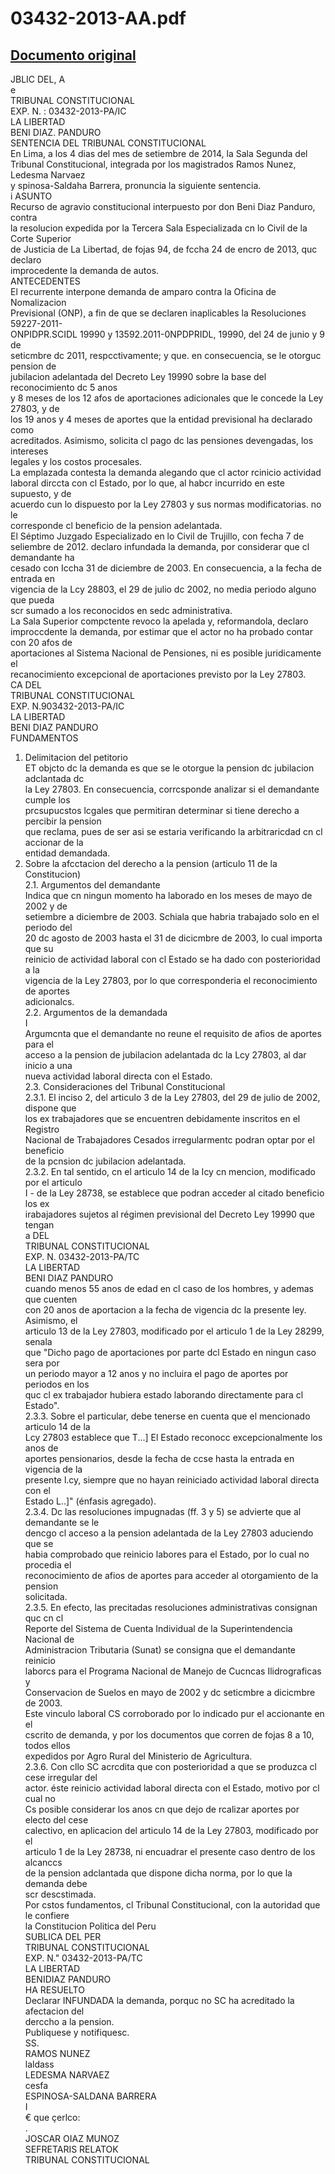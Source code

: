 
03432-2013-AA.pdf
=================
  
[Documento original](https://tc.gob.pe/jurisprudencia/2015/03432-2013-AA.pdf)  
---  
JBLIC DEL, A  
e  
TRIBUNAL CONSTITUCIONAL  
EXP. N. : 03432-2013-PA/IC  
LA LIBERTAD  
BENI DIAZ. PANDURO  
SENTENCIA DEL TRIBUNAL CONSTITUCIONAL  
En Lima, a los 4 dias del mes de setiembre de 2014, la Sala Segunda del  
Tribunal Constitucional, integrada por los magistrados Ramos Nunez, Ledesma Narvaez  
y spinosa-Saldaha Barrera, pronuncia la siguiente sentencia.  
i ASUNTO  
Recurso de agravio constitucional interpuesto por don Beni Diaz Panduro, contra  
la resolucion expedida por la Tercera Sala Especializada cn lo Civil de la Corte Superior  
de Justicia de La Libertad, de fojas 94, de fccha 24 de encro de 2013, quc declaro  
improcedente la demanda de autos.  
ANTECEDENTES  
El recurrente interpone demanda de amparo contra la Oficina de Nomalizacion  
Previsional (ONP), a fin de que se declaren inaplicables la Resoluciones 59227-2011-  
ONPIDPR.SCIDL 19990 y 13592.2011-0NPDPRIDL, 19990, del 24 de junio y 9 de  
seticmbre dc 2011, respcctivamente; y que. en consecuencia, se le otorguc pension de  
jubilacion adelantada del Decreto Ley 19990 sobre la base del reconocimiento dc 5 anos  
y 8 meses de los 12 afos de aportaciones adicionales que le concede la Ley 27803, y de  
los 19 anos y 4 meses de aportes que la entidad previsional ha declarado como  
acreditados. Asimismo, solicita cl pago dc las pensiones devengadas, los intereses  
legales y los costos procesales.  
La emplazada contesta la demanda alegando que cl actor rcinicio actividad  
laboral dirccta con cl Estado, por lo que, al habcr incurrido en este supuesto, y de  
acuerdo cun lo dispuesto por la Ley 27803 y sus normas modificatorias. no le  
corresponde cl beneficio de la pension adelantada.  
El Séptimo Juzgado Especializado en lo Civil de Trujillo, con fecha 7 de  
seliembre de 2012. declaro infundada la demanda, por considerar que cl demandante ha  
cesado con Iccha 31 de diciembre de 2003. En consecuencia, a la fecha de entrada en  
vigencia de la Lcy 28803, el 29 de julio dc 2002, no media periodo alguno que pueda  
scr sumado a los reconocidos en sedc administrativa.  
La Sala Superior compctente revoco la apelada y, reformandola, declaro  
improccdente la demanda, por estimar que el actor no ha probado contar con 20 afos de  
aportaciones al Sistema Nacional de Pensiones, ni es posible juridicamente el  
recanocimiento excepcional de aportaciones previsto por la Ley 27803.  
CA DEL  
TRIBUNAL CONSTITUCIONAL  
EXP. N.903432-2013-PA/IC  
LA LIBERTAD  
BENI DIAZ PANDURO  
FUNDAMENTOS  
1. Delimitacion del petitorio  
ET objcto dc la demanda es que se le otorgue la pension dc jubilacion adclantada dc  
la Ley 27803. En consecuencia, corrcsponde analizar si el demandante cumple los  
prcsupucstos lcgales que permitiran determinar si tiene derecho a percibir la pension  
que reclama, pues de ser asi se estaria verificando la arbitraricdad cn cl accionar de la  
entidad demandada.  
2. Sobre la afcctacion del derecho a la pension (articulo 11 de la Constitucion)  
2.1. Argumentos del demandante  
Indica que cn ningun momento ha laborado en los meses de mayo de 2002 y de  
setiembre a diciembre de 2003. Schiala que habria trabajado solo en el periodo del  
20 dc agosto de 2003 hasta el 31 de dicicmbre de 2003, lo cual importa que su  
reinicio de actividad laboral con cl Estado se ha dado con posterioridad a la  
vigencia de la Ley 27803, por lo que corresponderia el reconocimiento de aportes  
adicionalcs.  
2.2. Argumentos de la demandada  
I  
Argumcnta que el demandante no reune el requisito de afios de aportes para el  
acceso a la pension de jubilacion adelantada dc la Lcy 27803, al dar inicio a una  
nueva actividad laboral directa con el Estado.  
2.3. Consideraciones del Tribunal Constitucional  
2.3.1. El inciso 2, del articulo 3 de la Ley 27803, del 29 de julio de 2002, dispone que  
los ex trabajadores que se encuentren debidamente inscritos en el Registro  
Nacional de Trabajadores Cesados irregularmentc podran optar por el beneficio  
de la pcnsion dc jubilacion adelantada.  
2.3.2. En tal sentido, cn el articulo 14 de la Icy cn mencion, modificado por el articulo  
I - de la Ley 28738, se establece que podran acceder al citado beneficio los ex  
irabajadores sujetos al régimen previsional del Decreto Ley 19990 que tengan  
a DEL  
TRIBUNAL CONSTITUCIONAL  
EXP. N. 03432-2013-PA/TC  
LA LIBERTAD  
BENI DIAZ PANDURO  
cuando menos 55 anos de edad en cl caso de los hombres, y ademas que cuenten  
con 20 anos de aportacion a la fecha de vigencia dc la presente ley. Asimismo, el  
articulo 13 de la Ley 27803, modificado por el articulo 1 de la Ley 28299, senala  
que "Dicho pago de aportaciones por parte dcl Estado en ningun caso sera por  
un periodo mayor a 12 anos y no incluira el pago de aportes por periodos en los  
quc cl ex trabajador hubiera estado laborando directamente para cl Estado".  
2.3.3. Sobre el particular, debe tenerse en cuenta que el mencionado articulo 14 de la  
Lcy 27803 establece que T...] El Estado reconocc excepcionalmente los anos de  
aportes pensionarios, desde la fecha de ccse hasta la entrada en vigencia de la  
presente l.cy, siempre que no hayan reiniciado actividad laboral directa con el  
Estado L..]" (énfasis agregado).  
2.3.4. Dc las resoluciones impugnadas (ff. 3 y 5) se advierte que al demandante se le  
dencgo cl acceso a la pension adelantada de la Ley 27803 aduciendo que se  
habia comprobado que reinicio labores para el Estado, por lo cual no procedia el  
reconocimiento de afios de aportes para acceder al otorgamiento de la pension  
solicitada.  
2.3.5. En efecto, las precitadas resoluciones administrativas consignan quc cn cl  
Reporte del Sistema de Cuenta Individual de la Superintendencia Nacional de  
Administracion Tributaria (Sunat) se consigna que el demandante reinicio  
laborcs para el Programa Nacional de Manejo de Cucncas Ilidrograficas y  
Conservacion de Suelos en mayo de 2002 y dc seticmbre a dicicmbre de 2003.  
Este vinculo laboral CS corroborado por lo indicado pur el accionante en el  
cscrito de demanda, y por los documentos que corren de fojas 8 a 10, todos ellos  
expedidos por Agro Rural del Ministerio de Agricultura.  
2.3.6. Con cllo SC acrcdita que con posterioridad a que se produzca cl cese irregular del  
actor. éste reinicio actividad laboral directa con el Estado, motivo por cl cual no  
Cs posible considerar los anos cn que dejo de rcalizar aportes por electo del cese  
calectivo, en aplicacion del articulo 14 de la Ley 27803, modificado por el  
articulo 1 de la Ley 28738, ni encuadrar el presente caso dentro de los alcanccs  
de la pension adclantada que dispone dicha norma, por lo que la demanda debe  
scr descstimada.  
Por cstos fundamentos, cl Tribunal Constitucional, con la autoridad que le confiere  
la Constitucion Politica del Peru  
SUBLICA DEL PER  
TRIBUNAL CONSTITUCIONAL  
EXP. N." 03432-2013-PA/TC  
LA LIBERTAD  
BENIDIAZ PANDURO  
HA RESUELTO  
Declarar INFUNDADA la demanda, porquc no SC ha acreditado la afectacion del  
derccho a la pension.  
Publiquese y notifiquesc.  
SS.  
RAMOS NUNEZ  
laldass  
LEDESMA NARVAEZ  
cesfa  
ESPINOSA-SALDANA BARRERA  
I  
€ que çerlco:  
.  
JOSCAR OIAZ MUNOZ  
SEFRETARIS RELATOK  
TRIBUNAL CONSTITUCIONAL